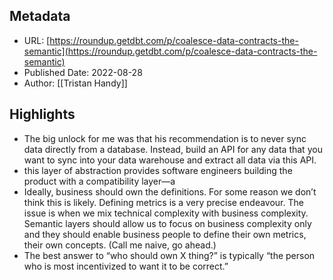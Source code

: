 ## Metadata
* URL: [https://roundup.getdbt.com/p/coalesce-data-contracts-the-semantic](https://roundup.getdbt.com/p/coalesce-data-contracts-the-semantic)
* Published Date: 2022-08-28
* Author: [[Tristan Handy]]

## Highlights
* The big unlock for me was that his recommendation is to never sync data directly from a database. Instead, build an API for any data that you want to sync into your data warehouse and extract all data via this API.
* this layer of abstraction provides software engineers building the product with a compatibility layer—a
* Ideally, business should own the definitions. For some reason we don’t think this is likely. Defining metrics is a very precise endeavour. The issue is when we mix technical complexity with business complexity. Semantic layers should allow us to focus on business complexity only and they should enable business people to define their own metrics, their own concepts. (Call me naive, go ahead.)
* The best answer to “who should own X thing?” is typically “the person who is most incentivized to want it to be correct.”